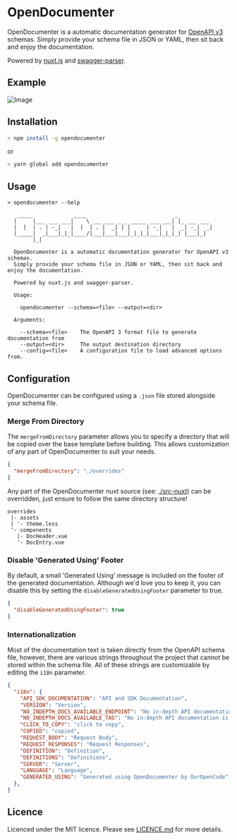 # OpenDocumenter
OpenDocumenter is a automatic documentation generator for [OpenAPI v3](https://github.com/OAI/OpenAPI-Specification/blob/master/versions/3.0.0.md) schemas. Simply provide your schema file in JSON or YAML, then sit back and enjoy the documentation.

Powered by [nuxt.js](https://nuxtjs.org/https://nuxtjs.org/) and [swagger-parser](https://github.com/swagger-api/swagger-parser).

## Example
![Image](https://raw.githubusercontent.com/ouropencode/OpenDocumenter/master/res/example.png)

## Installation

```bash
> npm install -g opendocumenter
```
or
```bash
> yarn global add opendocumenter
```

## Usage
```
> opendocumenter --help

   _____             ____                            _
  |     |___ ___ ___|    \ ___ ___ _ _ _____ ___ ___| |_ ___ ___
  |  |  | . | -_|   |  |  | . |  _| | |     | -_|   |  _| -_|  _|
  |_____|  _|___|_|_|____/|___|___|___|_|_|_|___|_|_|_| |___|_|
        |_|                                                                      

  OpenDocumenter is a automatic documentation generator for OpenAPI v3 schemas.
  Simply provide your schema file in JSON or YAML, then sit back and enjoy the documentation.

  Powered by nuxt.js and swagger-parser.

  Usage:

    opendocumenter --schema=<file> --output=<dir>

  Arguments:

    --schema=<file>    The OpenAPI 3 format file to generate documentation from
    --output=<dir>     The output destination directory
    --config=<file>    A configuration file to load advanced options from.
```

## Configuration
OpenDocumenter can be configured using a `.json` file stored alongside your schema file.

### Merge From Directory
The `mergeFromDirectory` parameter allows you to specify a directory that will be copied over the base template before building. This allows customization of any part of OpenDocumenter to suit your needs.

```json
{
  "mergeFromDirectory": "./overrides"
}
```

Any part of the OpenDocumenter nuxt source (see: [./src-nuxt](./src-nuxt)) can be overridden, just ensure to follow the same directory structure!
```
overrides
 |- assets
 | '- theme.less
 '- components
   |- DocHeader.vue
   '- DocEntry.vue
```

### Disable 'Generated Using' Footer
By default, a small 'Generated Using' message is included on the footer of the generated documentation. Although we'd love you to keep it, you can disable this by setting the `disableGeneratedUsingFooter` parameter to true.

```json
{
  "disableGeneratedUsingFooter": true
}
```

### Internationalization
Most of the documentation text is taken directly from the OpenAPI schema file, however, there are various strings throughout the project that cannot be stored within the schema file. All of these strings are customizable by editing the `i18n` parameter.
```json
{
  "i18n": {
    "API_SDK_DOCUMENTATION": "API and SDK Documentation",
    "VERSION": "Version",
    "NO_INDEPTH_DOCS_AVAILABLE_ENDPOINT": "No in-depth API documentation is available for this endpoint.",
    "NO_INDEPTH_DOCS_AVAILABLE_TAG": "No in-depth API documentation is available for this section.",
    "CLICK_TO_COPY": "click to copy",
    "COPIED": "copied",
    "REQUEST_BODY": "Request Body",
    "REQUEST_RESPONSES": "Request Responses",
    "DEFINITION": "Definition",
    "DEFINITIONS": "Definitions",
    "SERVER": "Server",
    "LANGUAGE": "Language",
    "GENERATED_USING": "Generated using OpenDocumenter by OurOpenCode",
  },
}
```

## Licence
Licenced under the MIT licence. Please see [LICENCE.md](LICENCE.md) for more details.
